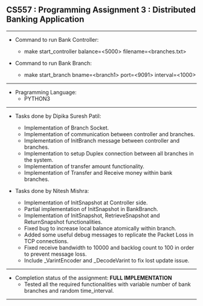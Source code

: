 ## CS557 : Programming Assignment 3 : Distributed Banking Application
------------------------------------------------------------------------------------------------------------------

* Command to run Bank Controller:
    * make start_controller balance=\<5000> filename=\<branches.txt>

* Command to run Bank Branch:
    * make start_branch bname=\<branch1> port=\<9091> interval=\<1000>

------------------------------------------------------------------------------------------------------------------

* Pragramming Language:
	* PYTHON3

------------------------------------------------------------------------------------------------------------------

* Tasks done by Dipika Suresh Patil:
	* Implementation of Branch Socket.
	* Implementation of communication between controller and branches.
	* Implementation of InitBranch message between controller and branches.
	* Implementation to setup Duplex connection between all branches in the system.
	* Implementation of transfer amount functionality.
	* Implementation of Transfer and Receive money within bank branches.

* Tasks done by Nitesh Mishra:
	* Implementation of InitSnapshot at Controller side.
	* Partial implementation of InitSnapshot in BankBranch.
	* Implementation of InitSnapshot, RetrieveSnapshot and ReturnSnapshot functionalities.
	* Fixed bug to increase local balance atomically within branch.
	* Added some useful debug messages to replicate the Packet Loss in TCP connections.
	* Fixed receive bandwidth to 10000 and backlog count to 100 in order to prevent message loss.
	* Include _VarintEncoder and _DecodeVarint to fix lost update issue.

------------------------------------------------------------------------------------------------------------------

* Completion status of the assignment: **FULL IMPLEMENTATION**
	* Tested all the required functionalities with variable number of bank branches and random time_interval.

------------------------------------------------------------------------------------------------------------------
